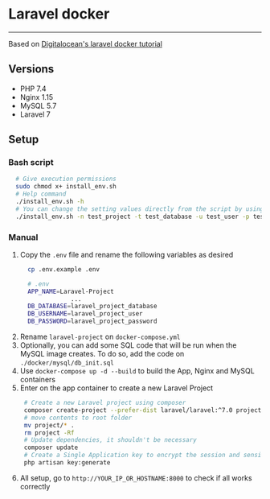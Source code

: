 # Laravel docker
---
Based on [Digitalocean's laravel docker tutorial](https://www.digitalocean.com/community/tutorials/how-to-install-and-set-up-laravel-with-docker-compose-on-ubuntu-20-04)

## Versions
- PHP 7.4
- Nginx 1.15
- MySQL 5.7
- Laravel 7
## Setup
### Bash script
```bash
  # Give execution permissions
  sudo chmod x+ install_env.sh
  # Help command
  ./install_env.sh -h
  # You can change the setting values directly from the script by using parameters
  ./install_env.sh -n test_project -t test_database -u test_user -p test_password
```
### Manual
1. Copy the `.env` file and rename the following variables as desired
    ```bash
      cp .env.example .env
    ```
    ```bash
      # .env
      APP_NAME=Laravel-Project
                  ...
      DB_DATABASE=laravel_project_database
      DB_USERNAME=laravel_project_user
      DB_PASSWORD=laravel_project_password
    ```
2. Rename `laravel-project` on `docker-compose.yml`
3. Optionally, you can add some SQL code that will be run when the MySQL image creates. To do so, add the code on `./docker/mysql/db_init.sql`
4. Use `docker-compose up -d --build` to build the App, Nginx and MySQL containers
5. Enter on the app container to create a new Laravel Project
   ```bash
    # Create a new Laravel project using composer
    composer create-project --prefer-dist laravel/laravel:^7.0 project
    # move contents to root folder
    mv project/* .
    rm project -Rf
    # Update dependencies, it shouldn't be necessary
    composer update
    # Create a Single Application key to encrypt the session and sensitive data
    php artisan key:generate
   ```
6. All setup, go to `http://YOUR_IP_OR_HOSTNAME:8000` to check if all works correctly
